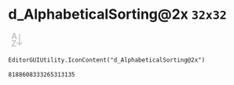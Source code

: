 # d_AlphabeticalSorting@2x `32x32`
<img src="/img/d_AlphabeticalSorting@2x.png" width=32 height=32>

``` CSharp
EditorGUIUtility.IconContent("d_AlphabeticalSorting@2x")
```
```
8188608333265313135
```
